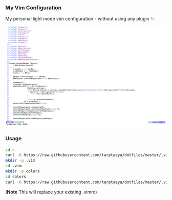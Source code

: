 ### My Vim Configuration
My personal light mode vim configuration - without using any plugin :sparkles:.

![screenshot](https://github.com/Tarptaeya/dotfiles/blob/master/screenshot.png)

### Usage
```bash
cd ~
curl -O https://raw.githubusercontent.com/tarptaeya/dotfiles/master/.vimrc
mkdir -p .vim
cd .vim
mkdir -p colors
cd colors
curl -O https://raw.githubusercontent.com/tarptaeya/dotfiles/master/.vim/colors/lightscheme.vim
```
(**Note** This will replace your existing .vimrc)
